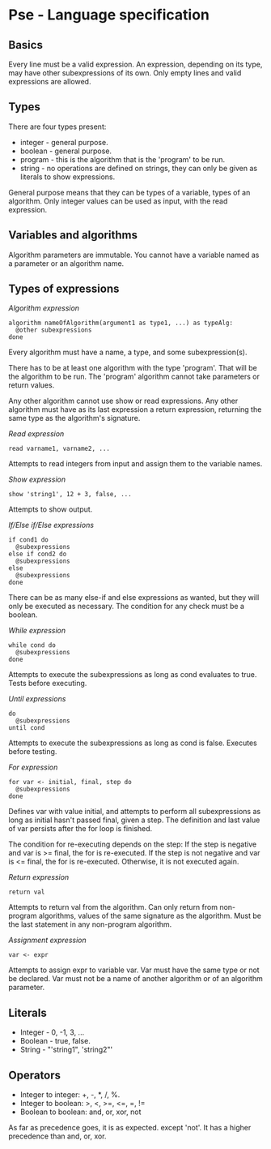 # Pse - Language specification

## Basics

Every line must be a valid expression. An expression, depending on its type, may have other subexpressions of its own.
Only empty lines and valid expressions are allowed.

## Types

There are four types present:
* integer - general purpose.
* boolean - general purpose.
* program - this is the algorithm that is the 'program' to be run.
* string - no operations are defined on strings, they can only be given as literals to show expressions.

General purpose means that they can be types of a variable, types of an algorithm.
Only integer values can be used as input, with the read expression.

## Variables and algorithms

Algorithm parameters are immutable.
You cannot have a variable named as a parameter or an algorithm name.

## Types of expressions

*Algorithm expression*
```
algorithm nameOfAlgorithm(argument1 as type1, ...) as typeAlg:
  @other subexpressions
done
```

Every algorithm must have a name, a type, and some subexpression(s).

There has to be at least one algorithm with the type 'program'. That will be the algorithm to be run.
The 'program' algorithm cannot take parameters or return values.

Any other algorithm cannot use show or read expressions.
Any other algorithm must have as its last expression a return expression, returning the same type as the algorithm's signature.

*Read expression*
```
read varname1, varname2, ...
```

Attempts to read integers from input and assign them to the variable names.

*Show expression*
```
show 'string1', 12 + 3, false, ...
```

Attempts to show output.

*If/Else if/Else expressions*
```
if cond1 do
  @subexpressions
else if cond2 do
  @subexpressions
else
  @subexpressions
done
```

There can be as many else-if and else expressions as wanted, but they will only be executed as necessary.
The condition for any check must be a boolean.

*While expression*
```
while cond do
  @subexpressions
done
```

Attempts to execute the subexpressions as long as cond evaluates to true.
Tests before executing.

*Until expressions*
```
do
  @subexpressions
until cond
```

Attempts to execute the subexpressions as long as cond is false.
Executes before testing.

*For expression*
```
for var <- initial, final, step do
  @subexpressions
done
```

Defines var with value initial, and attempts to perform all subexpressions as long as initial hasn't passed final, given a step.
The definition and last value of var persists after the for loop is finished.

The condition for re-executing depends on the step:
If the step is negative and var is >= final, the for is re-executed.
If the step is not negative and var is <= final, the for is re-executed.
Otherwise, it is not executed again.

*Return expression*
```
return val
```

Attempts to return val from the algorithm.
Can only return from non-program algorithms, values of the same signature as the algorithm.
Must be the last statement in any non-program algorithm.

*Assignment expression*
```
var <- expr
```
Attempts to assign expr to variable var. Var must have the same type or not be declared.
Var must not be a name of another algorithm or of an algorithm parameter.

## Literals
* Integer - 0, -1, 3, ...
* Boolean - true, false.
* String - "'string1", 'string2"'

## Operators
* Integer to integer: +, -, \*, /, %.
* Integer to boolean: >, <, >=, <=, =, !=
* Boolean to boolean: and, or, xor, not

As far as precedence goes, it is as expected. except 'not'. It has a higher precedence than and, or, xor.
